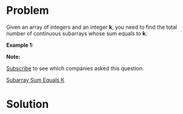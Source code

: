 
# Problem

Given an array of integers and an integer **k**, you need to find the total
number of continuous subarrays whose sum equals to **k**.

**Example 1:**  

**Note:**  

[Subscribe](/subscribe/) to see which companies asked this question.



[Subarray Sum Equals K](https://leetcode.com/problems/subarray-sum-equals-k)

# Solution



